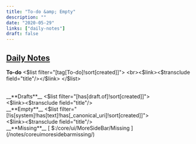 ```yaml
---
title: "To-do &amp; Empty"
description: ""
date: "2020-05-29"
links: ["daily-notes"]
draft: false
---
```


## [Daily Notes](/notes/daily-notes/)

__**To-do**__
<$list filter="[tag[To-do]!sort[created]]">
<br><$link><$transclude field="title"/></$link>
</$list>

<br>
__**Drafts**__
<$list filter="[has[draft.of]!sort[created]]">
<br><$link><$transclude field="title"/></$link>
</$list>


<br>
__**Empty**__
<$list filter="[!is[system]!has[text]!has[_canonical_uri]!sort[created]]">
<br><$link><$transclude field="title"/></$link>
</$list>

<br>
__**Missing**__
[ $:/core/ui/MoreSideBar/Missing ](/notes/coreuimoresidebarmissing/)
